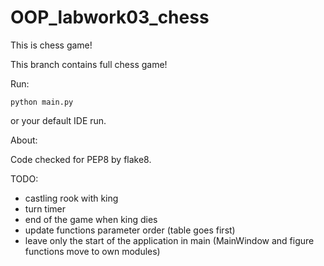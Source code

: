 # OOP_labwork03_chess
This is chess game!

This branch contains full chess game!

Run:

`python main.py`

or your default IDE run.

About:

Code checked for PEP8 by flake8.


TODO: 
* castling rook with king
* turn timer
* end of the game when king dies
* update functions parameter order (table goes first)
* leave only the start of the application in main (MainWindow and figure functions move to own modules)